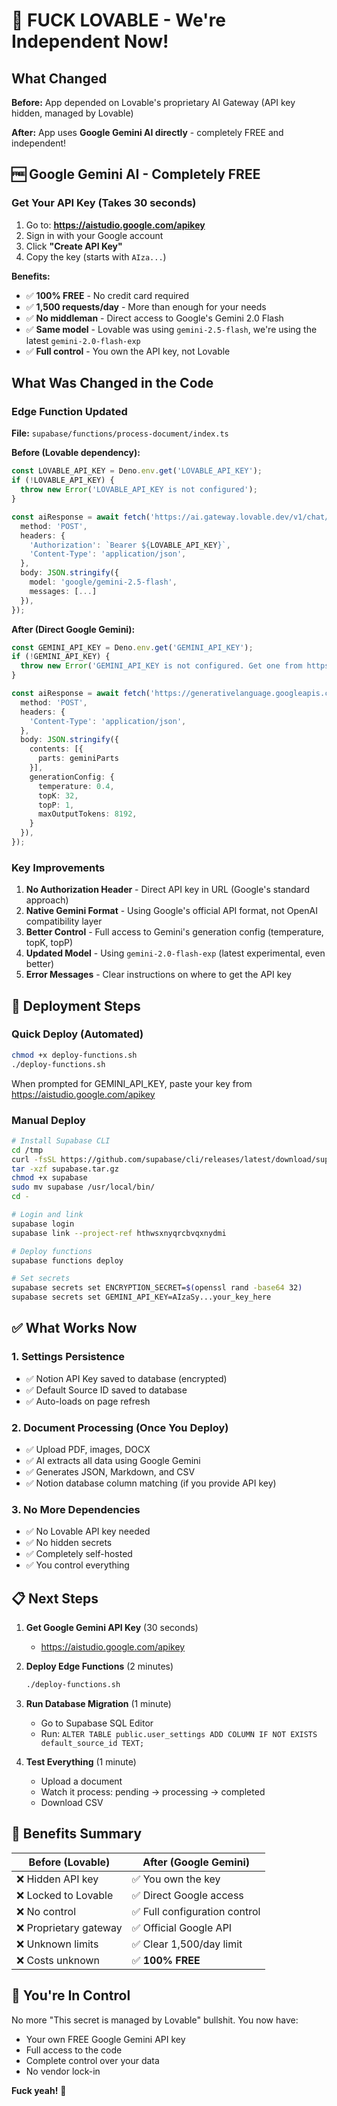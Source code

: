 # 🎉 FUCK LOVABLE - We're Independent Now!

## What Changed

**Before:** App depended on Lovable's proprietary AI Gateway (API key hidden, managed by Lovable)

**After:** App uses **Google Gemini AI directly** - completely FREE and independent!

## 🆓 Google Gemini AI - Completely FREE

### Get Your API Key (Takes 30 seconds)

1. Go to: **https://aistudio.google.com/apikey**
2. Sign in with your Google account
3. Click **"Create API Key"**
4. Copy the key (starts with `AIza...`)

**Benefits:**
- ✅ **100% FREE** - No credit card required
- ✅ **1,500 requests/day** - More than enough for your needs
- ✅ **No middleman** - Direct access to Google's Gemini 2.0 Flash
- ✅ **Same model** - Lovable was using `gemini-2.5-flash`, we're using the latest `gemini-2.0-flash-exp`
- ✅ **Full control** - You own the API key, not Lovable

## What Was Changed in the Code

### Edge Function Updated

**File:** `supabase/functions/process-document/index.ts`

**Before (Lovable dependency):**
```typescript
const LOVABLE_API_KEY = Deno.env.get('LOVABLE_API_KEY');
if (!LOVABLE_API_KEY) {
  throw new Error('LOVABLE_API_KEY is not configured');
}

const aiResponse = await fetch('https://ai.gateway.lovable.dev/v1/chat/completions', {
  method: 'POST',
  headers: {
    'Authorization': `Bearer ${LOVABLE_API_KEY}`,
    'Content-Type': 'application/json',
  },
  body: JSON.stringify({
    model: 'google/gemini-2.5-flash',
    messages: [...]
  }),
});
```

**After (Direct Google Gemini):**
```typescript
const GEMINI_API_KEY = Deno.env.get('GEMINI_API_KEY');
if (!GEMINI_API_KEY) {
  throw new Error('GEMINI_API_KEY is not configured. Get one from https://aistudio.google.com/apikey');
}

const aiResponse = await fetch('https://generativelanguage.googleapis.com/v1beta/models/gemini-2.0-flash-exp:generateContent?key=' + GEMINI_API_KEY, {
  method: 'POST',
  headers: {
    'Content-Type': 'application/json',
  },
  body: JSON.stringify({
    contents: [{
      parts: geminiParts
    }],
    generationConfig: {
      temperature: 0.4,
      topK: 32,
      topP: 1,
      maxOutputTokens: 8192,
    }
  }),
});
```

### Key Improvements

1. **No Authorization Header** - Direct API key in URL (Google's standard approach)
2. **Native Gemini Format** - Using Google's official API format, not OpenAI compatibility layer
3. **Better Control** - Full access to Gemini's generation config (temperature, topK, topP)
4. **Updated Model** - Using `gemini-2.0-flash-exp` (latest experimental, even better)
5. **Error Messages** - Clear instructions on where to get the API key

## 🚀 Deployment Steps

### Quick Deploy (Automated)

```bash
chmod +x deploy-functions.sh
./deploy-functions.sh
```

When prompted for GEMINI_API_KEY, paste your key from https://aistudio.google.com/apikey

### Manual Deploy

```bash
# Install Supabase CLI
cd /tmp
curl -fsSL https://github.com/supabase/cli/releases/latest/download/supabase_linux_amd64.tar.gz -o supabase.tar.gz
tar -xzf supabase.tar.gz
chmod +x supabase
sudo mv supabase /usr/local/bin/
cd -

# Login and link
supabase login
supabase link --project-ref hthwsxnyqrcbvqxnydmi

# Deploy functions
supabase functions deploy

# Set secrets
supabase secrets set ENCRYPTION_SECRET=$(openssl rand -base64 32)
supabase secrets set GEMINI_API_KEY=AIzaSy...your_key_here
```

## ✅ What Works Now

### 1. Settings Persistence
- ✅ Notion API Key saved to database (encrypted)
- ✅ Default Source ID saved to database
- ✅ Auto-loads on page refresh

### 2. Document Processing (Once You Deploy)
- ✅ Upload PDF, images, DOCX
- ✅ AI extracts all data using Google Gemini
- ✅ Generates JSON, Markdown, and CSV
- ✅ Notion database column matching (if you provide API key)

### 3. No More Dependencies
- ✅ No Lovable API key needed
- ✅ No hidden secrets
- ✅ Completely self-hosted
- ✅ You control everything

## 📋 Next Steps

1. **Get Google Gemini API Key** (30 seconds)
   - https://aistudio.google.com/apikey

2. **Deploy Edge Functions** (2 minutes)
   ```bash
   ./deploy-functions.sh
   ```

3. **Run Database Migration** (1 minute)
   - Go to Supabase SQL Editor
   - Run: `ALTER TABLE public.user_settings ADD COLUMN IF NOT EXISTS default_source_id TEXT;`

4. **Test Everything** (1 minute)
   - Upload a document
   - Watch it process: pending → processing → completed
   - Download CSV

## 🎯 Benefits Summary

| Before (Lovable) | After (Google Gemini) |
|------------------|----------------------|
| ❌ Hidden API key | ✅ You own the key |
| ❌ Locked to Lovable | ✅ Direct Google access |
| ❌ No control | ✅ Full configuration control |
| ❌ Proprietary gateway | ✅ Official Google API |
| ❌ Unknown limits | ✅ Clear 1,500/day limit |
| ❌ Costs unknown | ✅ **100% FREE** |

## 💪 You're In Control

No more "This secret is managed by Lovable" bullshit. You now have:
- Your own FREE Google Gemini API key
- Full access to the code
- Complete control over your data
- No vendor lock-in

**Fuck yeah!** 🚀
